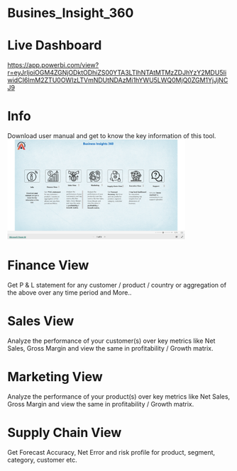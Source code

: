 # Busines_Insight_360
# Live Dashboard
https://app.powerbi.com/view?r=eyJrIjoiOGM4ZGNjODktODhiZS00YTA3LTlhNTAtMTMzZDJhYzY2MDU5IiwidCI6ImM2ZTU0OWIzLTVmNDUtNDAzMi1hYWU5LWQ0MjQ0ZGM1YjJjNCJ9
# Info
Download user manual and get to know the key information of this tool.
<img src="https://github.com/saif90834/Busines_Insight_360/blob/main/Landing_page.png" alt="Alt Text" width="400"/>
# Finance View
Get  P & L statement for any customer / product / country or aggregation of the above over any time period and More..
# Sales View
Analyze the performance of your customer(s) over key metrics like Net Sales, Gross Margin and view the same in profitability / Growth matrix.
# Marketing View
Analyze the performance of your product(s) over key metrics like Net Sales, Gross Margin and view the same in profitability / Growth matrix.
# Supply Chain View
Get Forecast Accuracy, Net Error and risk profile for product, segment, category, customer etc.
